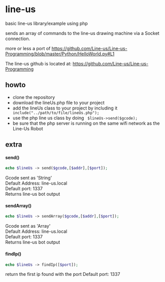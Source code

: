 # line-us
basic line-us library/example using php

sends an array of commands to the line-us drawing machine via a Socket connection.

more or less a port of https://github.com/Line-us/Line-us-Programming/blob/master/Python/HelloWorld.py#L1

The line-us github is located at: https://github.com/Line-us/Line-us-Programming


## howto

- clone the repository
- download the lineUs.php file to your project
- add the lineUs class to your project by including it ``` include("../path/to/file/lineUs.php");```
- use the php line us class by doing ``` $lineUs->send($gcode);```
- be sure that the php server is running on the same wifi network as the Line-Us Robot

## extra

#### send()
```php
echo $lineUs -> send($gcode,[$addr],[$port]);
```
Gcode sent as 'String'  
Default Address: line-us.local  
Default port: 1337  
Returns line-us bot output  

#### sendArray()
```php
echo $lineUs -> sendArray($gcode,[$addr],[$port]);
```
Gcode sent as 'Array'  
Default Address: line-us.local  
Default port: 1337   
Returns line-us bot output  

#### findIp()
```php
echo $lineUs -> findIp([$port]);
```
return the first ip found with the port
Default port: 1337  
